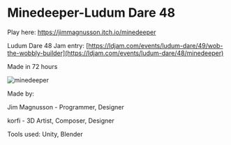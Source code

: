 # Minedeeper-Ludum Dare 48
Play here: https://jimmagnusson.itch.io/minedeeper

Ludum Dare 48 Jam entry: [https://ldjam.com/events/ludum-dare/49/wob-the-wobbly-builder](https://ldjam.com/events/ludum-dare/48/minedeeper)

Made in 72 hours

![minedeeper](https://github.com/JimMagnusson/Minedeeper-LD48/assets/50302387/bacf8df9-56e9-4990-9669-ecd3090f5697)

Made by: 

Jim Magnusson - Programmer, Designer

korfi - 3D Artist, Composer, Designer


Tools used:
Unity, Blender
